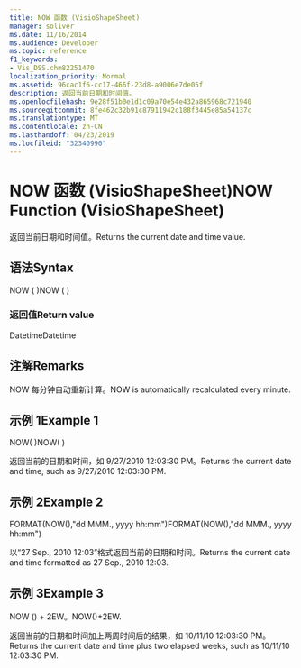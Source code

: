 ```yaml
---
title: NOW 函数 (VisioShapeSheet)
manager: soliver
ms.date: 11/16/2014
ms.audience: Developer
ms.topic: reference
f1_keywords:
- Vis_DSS.chm82251470
localization_priority: Normal
ms.assetid: 96cac1f6-cc17-466f-23d8-a9006e7de05f
description: 返回当前日期和时间值。
ms.openlocfilehash: 9e28f51b0e1d1c09a70e54e432a865968c721940
ms.sourcegitcommit: 8fe462c32b91c87911942c188f3445e85a54137c
ms.translationtype: MT
ms.contentlocale: zh-CN
ms.lasthandoff: 04/23/2019
ms.locfileid: "32340990"
---
```

# <a name="now-function-visioshapesheet"></a><span data-ttu-id="f0ed3-103">NOW 函数 (VisioShapeSheet)</span><span class="sxs-lookup"><span data-stu-id="f0ed3-103">NOW Function (VisioShapeSheet)</span></span>

<span data-ttu-id="f0ed3-104">返回当前日期和时间值。</span><span class="sxs-lookup"><span data-stu-id="f0ed3-104">Returns the current date and time value.</span></span>
  
## <a name="syntax"></a><span data-ttu-id="f0ed3-105">语法</span><span class="sxs-lookup"><span data-stu-id="f0ed3-105">Syntax</span></span>

<span data-ttu-id="f0ed3-106">NOW ( )</span><span class="sxs-lookup"><span data-stu-id="f0ed3-106">NOW ( )</span></span>
  
### <a name="return-value"></a><span data-ttu-id="f0ed3-107">返回值</span><span class="sxs-lookup"><span data-stu-id="f0ed3-107">Return value</span></span>

<span data-ttu-id="f0ed3-108">Datetime</span><span class="sxs-lookup"><span data-stu-id="f0ed3-108">Datetime</span></span>
  
## <a name="remarks"></a><span data-ttu-id="f0ed3-109">注解</span><span class="sxs-lookup"><span data-stu-id="f0ed3-109">Remarks</span></span>

<span data-ttu-id="f0ed3-110">NOW 每分钟自动重新计算。</span><span class="sxs-lookup"><span data-stu-id="f0ed3-110">NOW is automatically recalculated every minute.</span></span> 
  
## <a name="example-1"></a><span data-ttu-id="f0ed3-111">示例 1</span><span class="sxs-lookup"><span data-stu-id="f0ed3-111">Example 1</span></span>

<span data-ttu-id="f0ed3-112">NOW( )</span><span class="sxs-lookup"><span data-stu-id="f0ed3-112">NOW( )</span></span>
  
<span data-ttu-id="f0ed3-113">返回当前的日期和时间，如 9/27/2010 12:03:30 PM。</span><span class="sxs-lookup"><span data-stu-id="f0ed3-113">Returns the current date and time, such as 9/27/2010 12:03:30 PM.</span></span>
  
## <a name="example-2"></a><span data-ttu-id="f0ed3-114">示例 2</span><span class="sxs-lookup"><span data-stu-id="f0ed3-114">Example 2</span></span>

<span data-ttu-id="f0ed3-115">FORMAT(NOW(),"dd MMM., yyyy hh:mm")</span><span class="sxs-lookup"><span data-stu-id="f0ed3-115">FORMAT(NOW(),"dd MMM., yyyy hh:mm")</span></span>
  
<span data-ttu-id="f0ed3-116">以“27 Sep., 2010 12:03”格式返回当前的日期和时间。</span><span class="sxs-lookup"><span data-stu-id="f0ed3-116">Returns the current date and time formatted as 27 Sep., 2010 12:03.</span></span>
  
## <a name="example-3"></a><span data-ttu-id="f0ed3-117">示例 3</span><span class="sxs-lookup"><span data-stu-id="f0ed3-117">Example 3</span></span>

<span data-ttu-id="f0ed3-118">NOW () + 2EW。</span><span class="sxs-lookup"><span data-stu-id="f0ed3-118">NOW()+2EW.</span></span>
  
<span data-ttu-id="f0ed3-119">返回当前的日期和时间加上两周时间后的结果，如 10/11/10 12:03:30 PM。</span><span class="sxs-lookup"><span data-stu-id="f0ed3-119">Returns the current date and time plus two elapsed weeks, such as 10/11/10 12:03:30 PM.</span></span>
  

